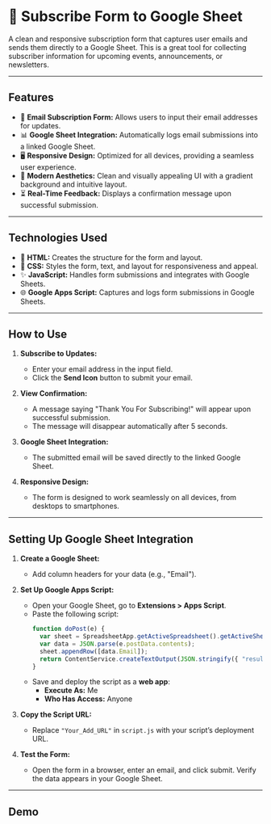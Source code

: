 # 📧 Subscribe Form to Google Sheet

A clean and responsive subscription form that captures user emails and sends them directly to a Google Sheet. This is a great tool for collecting subscriber information for upcoming events, announcements, or newsletters.

---

## Features
- 📝 **Email Subscription Form:** Allows users to input their email addresses for updates.
- 📊 **Google Sheet Integration:** Automatically logs email submissions into a linked Google Sheet.
- 🖥️ **Responsive Design:** Optimized for all devices, providing a seamless user experience.
- 🎨 **Modern Aesthetics:** Clean and visually appealing UI with a gradient background and intuitive layout.
- ⏳ **Real-Time Feedback:** Displays a confirmation message upon successful submission.

---

## Technologies Used
- 🎨 **HTML:** Creates the structure for the form and layout.
- 🎨 **CSS:** Styles the form, text, and layout for responsiveness and appeal.
- ✨ **JavaScript:** Handles form submissions and integrates with Google Sheets.
- 🌐 **Google Apps Script:** Captures and logs form submissions in Google Sheets.

---

## How to Use
1. **Subscribe to Updates:**
   - Enter your email address in the input field.
   - Click the **Send Icon** button to submit your email.

2. **View Confirmation:**
   - A message saying "Thank You For Subscribing!" will appear upon successful submission.
   - The message will disappear automatically after 5 seconds.

3. **Google Sheet Integration:**
   - The submitted email will be saved directly to the linked Google Sheet.

4. **Responsive Design:**
   - The form is designed to work seamlessly on all devices, from desktops to smartphones.

---

## Setting Up Google Sheet Integration
1. **Create a Google Sheet:**
   - Add column headers for your data (e.g., "Email").

2. **Set Up Google Apps Script:**
   - Open your Google Sheet, go to **Extensions > Apps Script**.
   - Paste the following script:
     ```javascript
     function doPost(e) {
       var sheet = SpreadsheetApp.getActiveSpreadsheet().getActiveSheet();
       var data = JSON.parse(e.postData.contents);
       sheet.appendRow([data.Email]);
       return ContentService.createTextOutput(JSON.stringify({ "result": "success" })).setMimeType(ContentService.MimeType.JSON);
     }
     ```
   - Save and deploy the script as a **web app**:
     - **Execute As:** Me
     - **Who Has Access:** Anyone

3. **Copy the Script URL:**
   - Replace `"Your_Add_URL"` in `script.js` with your script’s deployment URL.

4. **Test the Form:**
   - Open the form in a browser, enter an email, and click submit. Verify the data appears in your Google Sheet.

---

## Demo


